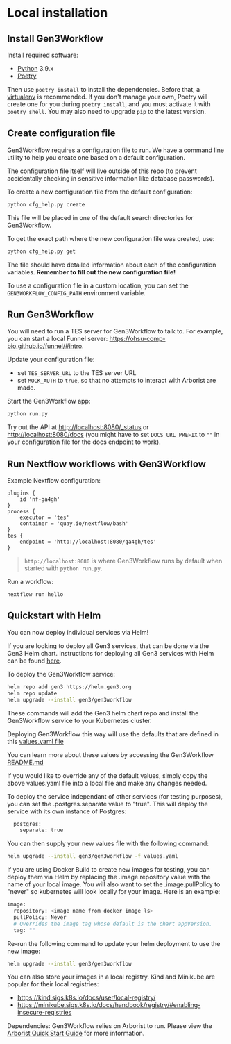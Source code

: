 # Local installation

## Install Gen3Workflow

Install required software:

*   [Python](https://www.python.org/downloads/) 3.9.x
*   [Poetry](https://poetry.eustace.io/docs/#installation)

Then use `poetry install` to install the dependencies. Before that,
a [virtualenv](https://virtualenv.pypa.io/) is recommended.
If you don't manage your own, Poetry will create one for you
during `poetry install`, and you must activate it with `poetry shell`.
You may also need to upgrade `pip` to the latest version.

## Create configuration file

Gen3Workflow requires a configuration file to run. We have a command line
utility to help you create one based on a default configuration.

The configuration file itself will live outside of this repo (to
prevent accidentally checking in sensitive information like database passwords).

To create a new configuration file from the default configuration:

```bash
python cfg_help.py create
```

This file will be placed in one of the default search directories for Gen3Workflow.

To get the exact path where the new configuration file was created, use:

```bash
python cfg_help.py get
```

The file should have detailed information about each of the configuration
variables. **Remember to fill out the new configuration file!**

To use a configuration file in a custom location, you can set the `GEN3WORKFLOW_CONFIG_PATH` environment variable.

## Run Gen3Workflow

You will need to run a TES server for Gen3Workflow to talk to. For example, you can start a local Funnel server: https://ohsu-comp-bio.github.io/funnel/#intro.

Update your configuration file:
- set `TES_SERVER_URL` to the TES server URL
- set `MOCK_AUTH` to `true`, so that no attempts to interact with Arborist are made.

Start the Gen3Workflow app:

```bash
python run.py
```

Try out the API at <http://localhost:8080/_status> or <http://localhost:8080/docs> (you might have to set `DOCS_URL_PREFIX` to `""` in your configuration file for the docs endpoint to work).

## Run Nextflow workflows with Gen3Workflow

Example Nextflow configuration:
```
plugins {
	id 'nf-ga4gh'
}
process {
	executor = 'tes'
	container = 'quay.io/nextflow/bash'
}
tes {
	endpoint = 'http://localhost:8080/ga4gh/tes'
}
```
> `http://localhost:8080` is where Gen3Workflow runs by default when started with `python run.py`.

Run a workflow:
```
nextflow run hello
```


## Quickstart with Helm

You can now deploy individual services via Helm!

If you are looking to deploy all Gen3 services, that can be done via the Gen3 Helm chart.
Instructions for deploying all Gen3 services with Helm can be found [here](https://github.com/uc-cdis/gen3-helm#readme).

To deploy the Gen3Workflow service:
```bash
helm repo add gen3 https://helm.gen3.org
helm repo update
helm upgrade --install gen3/gen3workflow
```
These commands will add the Gen3 helm chart repo and install the Gen3Workflow service to your Kubernetes cluster.

Deploying Gen3Workflow this way will use the defaults that are defined in this [values.yaml file](https://github.com/uc-cdis/gen3-helm/blob/master/helm/gen3workflow/values.yaml)

You can learn more about these values by accessing the Gen3Workflow [README.md](https://github.com/uc-cdis/gen3-helm/blob/master/helm/gen3workflow/README.md)

If you would like to override any of the default values, simply copy the above values.yaml file into a local file and make any changes needed.

To deploy the service independant of other services (for testing purposes), you can set the .postgres.separate value to "true". This will deploy the service with its own instance of Postgres:
```bash
  postgres:
    separate: true
```

You can then supply your new values file with the following command:
```bash
helm upgrade --install gen3/gen3workflow -f values.yaml
```

If you are using Docker Build to create new images for testing, you can deploy them via Helm by replacing the .image.repository value with the name of your local image.
You will also want to set the .image.pullPolicy to "never" so kubernetes will look locally for your image.
Here is an example:
```bash
image:
  repository: <image name from docker image ls>
  pullPolicy: Never
  # Overrides the image tag whose default is the chart appVersion.
  tag: ""
```

Re-run the following command to update your helm deployment to use the new image:
```bash
helm upgrade --install gen3/gen3workflow
```

You can also store your images in a local registry. Kind and Minikube are popular for their local registries:
- https://kind.sigs.k8s.io/docs/user/local-registry/
- https://minikube.sigs.k8s.io/docs/handbook/registry/#enabling-insecure-registries

Dependencies:
Gen3Workflow relies on Arborist to run. Please view the [Arborist Quick Start Guide](https://github.com/uc-cdis/arborist) for more information.
